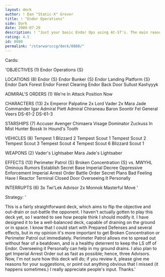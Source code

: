 ```yaml
---
layout: deck
author: ! Dan "Static-X" Grover
title: ! "Endor Operations"
side: Dark
date: 2000-07-29
description: ! "Just your basic Endor Ops using At-ST's. The main reason I'm posting this is to see what I should change, so I would appreciate constructive critcism."
rating: 4.5
id: 8880
permalink: "/starwarsccg/deck/8880/"
---
```

Cards: 

'OBJECTIVES (1)
Endor Operations {S}

LOCATIONS (8)
Endor {S}
Endor Bunker {S}
Endor Landing Platform {S}
Endor Dark Forest
Endor Forest Clearing
Endor Back Door
Sullust
Kashyyyk

ADMIRAL'S ORDERS (1)
We're In Attack Position Now

CHARACTERS (13)
2x Emperor Palpatine
2x Lord Vader
2x Mara Jade
Commander Igar
Admiral Piett
Admiral Chiraneau
Baron Soontir Fel
General Veers
DS-61-2
DS-61-3

STARSHIPS (7)
Accuser
Avenger
Chimaera
Visage
Dominator
Zuckuss In Mist Hunter
Bossk In Hound's Tooth

VEHICLES (8)
Tempest 1
Blizzard 2
Tempest Scout 1
Tempest Scout 2
Tempest Scout 3
Tempest Scout 4
Tempest Scout 6
Blizzard Scout 1

WEAPONS (2)
Vader's Lightsaber
Mara Jade's Lightsaber

EFFECTS (13)
Perimeter Patrol {S}
Broken Concentration {S} vs. MWYHL
Ominous Rumors
Establish Secret Base
Imperial Decree
Oppressive Enforcement
Imperial Arrest Order
Battle Order
Secret Plans
Bad Feeling Have I
Reactor Terminal
Closed Door
Overseeing It Personally

INTERRUPTS (6)
3x Twi'Lek Advisor
2x Monnok
Masterful Move
'

Strategy: '

This is a fairly straightforward deck, which aims to flip the objective and out-drain or out-battle the opponent. I haven't actually gotten to play this deck yet, so I wanted to see how people think I should modify it. I have designed it to be a well-balanced deck, capable of draining on the ground or in space. I know that I could start with Prepared Defenses and several effects, but in my opinion it's more important to get Broken Concentration or Perimeter Patrol out immediately. Perimeter Patrol allows me to spread out without fear of a beatdown, and is a healthy deterrent to keep the LS off of Endor. Overseeing it Personally can help in my ground drains. I also plan to get Imperial Arrest Order out as fast as possible; hence, three Advisors. Now, I'm not sure how this deck will do; if you review it, please give me reasons for your suggestions, or point out anything obvious that I missed (it happens sometimes.) I really appreciate people's input. Thanks.'
